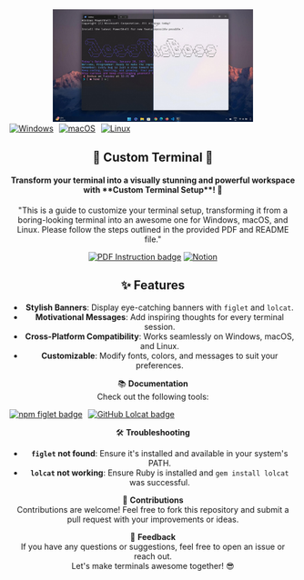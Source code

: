 <div align="center">
<img width=70% src="https://github.com/JoshuaThadi/Custom-Terminal/blob/main/wc.png" alt="Custom Terminal Banner">

<div style="display: flex; gap: 10px;">
  <a href="https://www.microsoft.com/en-us/windows" target="_blank">
    <img width=5% src="https://encrypted-tbn0.gstatic.com/images?q=tbn:ANd9GcQYxE7KwWxoaTZKE_iIyRYf-mSpyEsI6BWsymQ5HD8yz3-hS7vr-RrzSTyFK6EA0Iem0AA&usqp=CAU" alt="Windows"></a>
  
  <a href="https://www.apple.com/macos" target="_blank">
    <img width=6% src="https://cdn-icons-png.flaticon.com/512/0/747.png" alt="macOS"></a>

  <a href="https://www.linux.org/" target="_blank">
    <img width="5%" src="https://cdn.iconscout.com/icon/free/png-256/free-linux-logo-icon-download-in-svg-png-gif-file-formats--technology-social-media-company-vol-4-pack-logos-icons-2944967.png" alt="Linux">
  </a>
</div>



<h2>🌟 Custom Terminal 🌟</h2>

<h4>Transform your terminal into a visually stunning and powerful workspace with **Custom Terminal Setup**! 🚀 </h4>

"This is a guide to customize your terminal setup, transforming it from a boring-looking terminal into an awesome one for Windows, macOS, and Linux. Please follow the steps outlined in the provided PDF and README file."

<a href="https://github.com/JoshuaThadi/Custom-Terminal/blob/main/Instruction.pdf">
  <img src="https://img.shields.io/badge/PDF-Instruction-FF5733?style=flat-square&logo=pdf&logoColor=white" alt="PDF Instruction badge" width="150" height="30"></a>

<a href="https://soft-saturn-e55.notion.site/Custom-Terminal-18846efbf3d58056907aecad3615d199" target="_blank">
  <img src="https://img.shields.io/badge/Notion-%23000000?style=flat&logo=notion&logoColor=white" alt="Notion" width="120" height="30">
</a>

## ✨ Features
- **Stylish Banners**: Display eye-catching banners with `figlet` and `lolcat`.
- **Motivational Messages**: Add inspiring thoughts for every terminal session.
- **Cross-Platform Compatibility**: Works seamlessly on Windows, macOS, and Linux.
- **Customizable**: Modify fonts, colors, and messages to suit your preferences.

<div align="center">

📚 **Documentation**  
Check out the following tools:  

<div style="display: flex; gap: 10px;">
  <a href="https://www.npmjs.com/package/figlet?activeTab=readme">
    <img src="https://img.shields.io/badge/npm-figlet-CB3837?style=flat-square&logo=npm&logoColor=white&labelColor=000000&logoWidth=30" alt="npm figlet badge" width="150" height="30"></a>

  <a href="https://github.com/jaseg/lolcat">
    <img src="https://img.shields.io/badge/github-lolcat-FF69B4?style=flat-square&logo=github&logoColor=white" alt="GitHub Lolcat badge" width="150" height="30">
  </a>
</div>


🛠️ **Troubleshooting**  
- **`figlet` not found**: Ensure it's installed and available in your system's PATH.  
- **`lolcat` not working**: Ensure Ruby is installed and `gem install lolcat` was successful.  


🙌 **Contributions**  
Contributions are welcome! Feel free to fork this repository and submit a pull request with your improvements or ideas.  


💬 **Feedback**  
If you have any questions or suggestions, feel free to open an issue or reach out.  
Let's make terminals awesome together! 😎  

</div>
